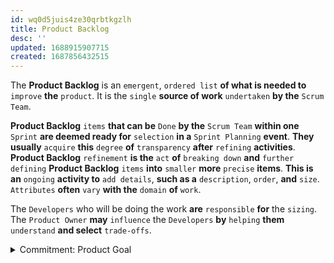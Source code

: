 ```yaml
---
id: wq0d5juis4ze30qrbtkgzlh
title: Product Backlog
desc: ''
updated: 1688915907715
created: 1687856432515
---
```


The **Product Backlog** is an `emergent`, `ordered list` **of what is needed to** `improve` **the** `product`. It is the `single` **source of work** `undertaken` **by the** `Scrum Team`.

**Product Backlog** `items` **that can be** `Done` **by the** `Scrum Team` **within one** `Sprint` **are deemed ready for** `selection` **in a** `Sprint Planning` **event**. **They usually** `acquire` **this** `degree` **of** `transparency` **after** `refining` **activities**. **Product Backlog** `refinement` **is the** `act` **of** `breaking down` **and** `further defining` **Product Backlog** `items` **into** `smaller` **more** `precise` **items**. **This is an** `ongoing` **activity to** `add details`, **such as a** `description`, `order`, **and** `size`. `Attributes` **often** `vary` **with the** `domain` **of** `work`.

The `Developers` who will be doing the work **are** `responsible` **for** the `sizing`. The `Product Owner` **may** `influence` the `Developers` **by** `helping` **them** `understand` **and select** `trade-offs`.


<details>
    <summary>Commitment: Product Goal</summary>

## Commitment: Product Goal

The **Product Goal** `describes` **a** `future state` **of the** `product` **which can** `serve` **as a** `target` **for the** `Scrum Team` **to** `plan` **against**. The **Product Goal is** `in` **the** `Product Backlog`. The `rest` **of** the `Product Backlog emerges` **to** `define` “`what`” **will** `fulfill` the **Product Goal**.

> A **product** is a `vehicle` **to** `deliver value`. It **has** a `clear boundary`, **known** `stakeholders`, **well-defined** `users` **or** `customers`. A **product** could be a `service`, a `physical product`, **or** `something` **more** `abstract`.

The **Product Goal** is the `long-term objective` **for** the `Scrum Team`. They **must** `fulfill` (**or** `abandon`) `one` **objective** `before` **taking on the** `next`.

---
</details>